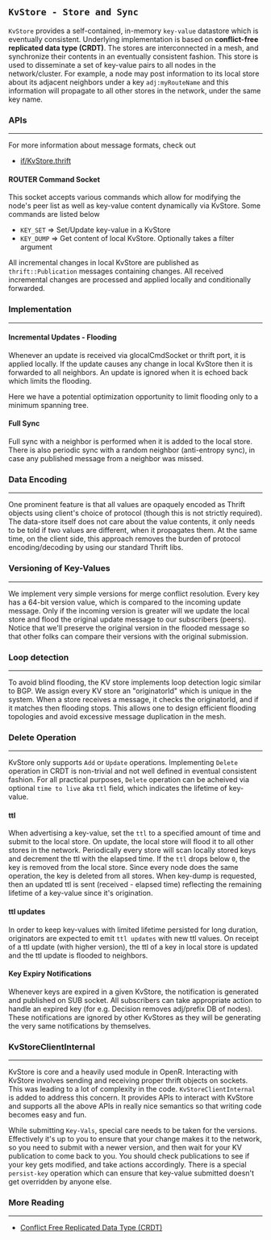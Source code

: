 `KvStore - Store and Sync`
--------------------------

`KvStore` provides a self-contained, in-memory `key-value` datastore which is
eventually consistent. Underlying implementation is based on  **conflict-free
replicated data type (CRDT)**. The stores are interconnected in a mesh, and
synchronize their contents in an eventually consistent fashion. This store is
used to disseminate a set of key-value pairs to all nodes in the network/cluster.
For example, a node may post information to its local store about its adjacent
neighbors under a key `adj:myRouteName` and this information will propagate to
all other stores in the network, under the same key name.

### APIs
---

For more information about message formats, check out
- [if/KvStore.thrift](https://github.com/facebook/openr/blob/master/openr/if/KvStore.thrift)

#### ROUTER Command Socket

This socket accepts various commands which allow for modifying the node's peer
list as well as key-value content dynamically via KvStore. Some commands are
listed below
- `KEY_SET` => Set/Update key-value in a KvStore
- `KEY_DUMP` => Get content of local KvStore. Optionally takes a filter argument

All incremental changes in local KvStore are published as `thrift::Publication`
messages containing changes. All received incremental changes are processed and
applied locally and conditionally forwarded.

### Implementation
---

#### Incremental Updates - Flooding
Whenever an update is received via glocalCmdSocket or thrift port, it is
applied locally. If the update causes any change in local KvStore then it is
forwarded to all neighbors. An update is ignored when it is echoed back which
limits the flooding.

Here we have a potential optimization opportunity to limit flooding only to a
minimum spanning tree.

#### Full Sync
Full sync with a neighbor is performed when it is added to the local store.
There is also periodic sync with a random neighbor (anti-entropy sync), in case
any published message from a neighbor was missed.


### Data Encoding
---

One prominent feature is that all values are opaquely encoded as Thrift objects
using client's choice of protocol (though this is not strictly required).
The data-store itself does not care about the value contents, it only needs to
be told if two values are different, when it propagates them. At the same time,
on the client side, this approach removes the burden of protocol
encoding/decoding by using our standard Thrift libs.

### Versioning of Key-Values
---

We implement very simple versions for merge conflict resolution. Every key has
a 64-bit version value, which is compared to the incoming update message. Only
if the incoming version is greater will we update the local store and flood the
original update message to our subscribers (peers). Notice that we'll preserve
the original version in the flooded message so that other folks can compare
their versions with the original submission.

### Loop detection
---

To avoid blind flooding, the KV store implements loop detection logic similar
to BGP. We assign every KV store an "originatorId" which is unique in the
system. When a store receives a message, it checks the originatorId, and if it
matches then flooding stops. This allows one to design efficient flooding
topologies and avoid excessive message duplication in the mesh.

### Delete Operation
---
KvStore only supports `Add` or `Update` operations. Implementing `Delete`
operation in CRDT is non-trivial and not well defined in eventual consistent
fashion. For all practical purposes, `Delete` operation can be acheived via
optional `time to live` aka `ttl` field, which indicates the lifetime of
key-value.

#### ttl
When advertising a key-value, set the `ttl` to a specified amount of time and
submit to the local store. On update, the local store will flood it to all other
stores in the network. Periodically every store will scan locally stored keys
and decrement the ttl with the elapsed time. If the `ttl` drops below `0`, the
key is removed from the local store. Since every node does the same operation,
the key is deleted from all stores. When key-dump is requested, then an updated
ttl is sent (received - elapsed time) reflecting the remaining lifetime of a
key-value since it's origination.

#### ttl updates
In order to keep key-values with limited lifetime persisted for long duration,
originators are expected to emit `ttl updates` with new ttl values. On receipt
of a ttl update (with higher version), the ttl of a key in local store is
updated and the ttl update is flooded to neighbors.

#### Key Expiry Notifications
Whenever keys are expired in a given KvStore, the notification is generated
and published on SUB socket. All subscribers can take appropriate action to
handle an expired key (for e.g. Decision removes adj/prefix DB of nodes). These
notifications are ignored by other KvStores as they will be generating the very
same notifications by themselves.

### KvStoreClientInternal
---

KvStore is core and a heavily used module in OpenR. Interacting with KvStore
involves sending and receiving proper thrift objects on sockets. This
was leading to a lot of complexity in the code. `KvStoreClientInternal` is added
to address this concern. It provides APIs to interact with KvStore and supports all
the above APIs in really nice semantics so that writing code becomes easy and
fun.

While submitting `Key-Vals`, special care needs to be taken for the versions.
Effectively it's up to you to ensure that your change makes it to the network,
so you need to submit with a newer version, and then wait for your KV
publication to come back to you. You should check publications
to see if your key gets modified, and take actions accordingly. There is a
special `persist-key` operation which can ensure that key-value submitted
doesn't get overridden by anyone else.

### More Reading
---

- [Conflict Free Replicated Data Type (CRDT)](https://www.wikiwand.com/en/Conflict-free_replicated_data_type)
